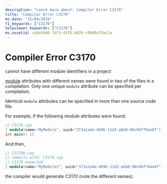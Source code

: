 ```yaml
---
description: "Learn more about: Compiler Error C3170"
title: "Compiler Error C3170"
ms.date: "11/04/2016"
f1_keywords: ["C3170"]
helpviewer_keywords: ["C3170"]
ms.assetid: ca9a59d6-7df3-42f0-b028-c09d0af3ac2a
---
```

# Compiler Error C3170

cannot have different module identifiers in a project

[module](../../windows/attributes/module-cpp.md) attributes with different names were found in two of the files in a compilation. Only one unique `module` attribute can be specified per compilation.

Identical `module` attributes can be specified in more than one source code file.

For example, if the following module attributes were found:

```cpp
// C3170.cpp
[ module(name="MyModule", uuid="373a1a4e-469b-11d3-a6b0-00c04f79ae8f") ];
int main() {}
```

And then,

```cpp
// C3170b.cpp
// compile with: C3170.cpp
// C3170 expected
[ module(name="MyModule1", uuid="373a1a4e-469b-11d3-a6b0-00c04f79ae8f") ];
```

the compiler would generate C3170 (note the different names).
